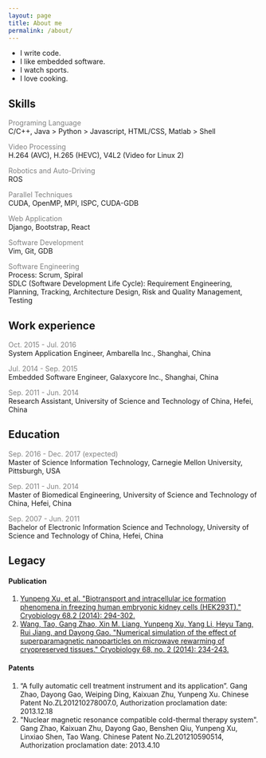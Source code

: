 ```yaml
---
layout: page
title: About me
permalink: /about/
---
```


* I write code.
* I like embedded software.
* I watch sports.
* I love cooking.
<!-- * [Resume](https://github.com/misaka-10032/Resume/blob/master/resume.pdf) -->

## Skills
<span style="color:gray">Programing Language</span>  
C/C++, Java > Python > Javascript, HTML/CSS, Matlab > Shell

<span style="color:gray">Video Processing</span>  
H.264 (AVC), H.265 (HEVC), V4L2 (Video for Linux 2)

<span style="color:gray">Robotics and Auto-Driving</span>  
ROS

<span style="color:gray">Parallel Techniques</span>  
CUDA, OpenMP, MPI, ISPC, CUDA-GDB

<span style="color:gray">Web Application</span>  
Django, Bootstrap, React

<span style="color:gray">Software Development</span>  
Vim, Git, GDB

<span style="color:gray">Software Engineering</span>  
Process: Scrum, Spiral  
SDLC (Software Development Life Cycle): Requirement Engineering, Planning, Tracking, Architecture Design, Risk and Quality Management, Testing 

## Work experience
<span style="color:gray">Oct. 2015 - Jul. 2016</span>  
System Application Engineer, Ambarella Inc., Shanghai, China

<span style="color:gray">Jul. 2014 - Sep. 2015</span>  
Embedded Software Engineer, Galaxycore Inc., Shanghai, China

<span style="color:gray">Sep. 2011 - Jun. 2014</span>  
Research Assistant, University of Science and Technology of China, Hefei, China

## Education
<span style="color:gray">Sep. 2016 - Dec. 2017 (expected)</span>  
Master of Science Information Technology, Carnegie Mellon University, Pittsburgh, USA

<span style="color:gray">Sep. 2011 - Jun. 2014</span>  
Master of Biomedical Engineering, University of Science and Technology of China, Hefei, China

<span style="color:gray">Sep. 2007 - Jun. 2011</span>  
Bachelor of Electronic Information Science and Technology, University of Science and Technology of China, Hefei, China

## Legacy
#### Publication
1. [Yunpeng Xu, et al. "Biotransport and intracellular ice formation phenomena in freezing human embryonic kidney cells (HEK293T)." Cryobiology 68.2 (2014): 294-302.](http://www.sciencedirect.com/science/article/pii/S0011224014000443)  
2. [Wang, Tao, Gang Zhao, Xin M. Liang, Yunpeng Xu, Yang Li, Heyu Tang, Rui Jiang, and Dayong Gao. "Numerical simulation of the effect of superparamagnetic nanoparticles on microwave rewarming of cryopreserved tissues." Cryobiology 68, no. 2 (2014): 234-243.](http://www.sciencedirect.com/science/article/pii/S0011224014000182)

#### Patents
1. “A fully automatic cell treatment instrument and its application”. Gang Zhao, Dayong Gao, Weiping Ding,
Kaixuan Zhu, Yunpeng Xu. Chinese Patent No.ZL201210278007.0, Authorization proclamation date: 2013.12.18
2. "Nuclear magnetic resonance compatible cold-thermal therapy system". Gang Zhao, Kaixuan Zhu, Dayong Gao, Benshen Qiu, Yunpeng Xu, 
Linxiao Shen, Tao Wang. Chinese Patent No.ZL201210590514, Authorization proclamation date: 2013.4.10

